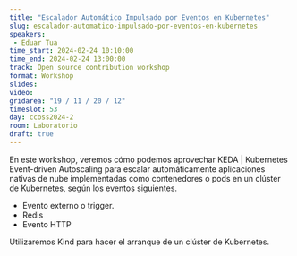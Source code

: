 ```yaml
---
title: "Escalador Automático Impulsado por Eventos en Kubernetes"
slug: escalador-automatico-impulsado-por-eventos-en-kubernetes
speakers:
 - Eduar Tua
time_start: 2024-02-24 10:10:00
time_end: 2024-02-24 13:00:00
track: Open source contribution workshop
format: Workshop
slides: 
video: 
gridarea: "19 / 11 / 20 / 12"
timeslot: 53
day: ccoss2024-2
room: Laboratorio
draft: true
---
```


En este workshop, veremos cómo podemos aprovechar KEDA | Kubernetes Event-driven Autoscaling para escalar automáticamente aplicaciones nativas de nube implementadas como contenedores o pods en un clúster de Kubernetes, según los eventos siguientes.

 - Evento externo o trigger.
 - Redis
 - Evento HTTP
 
Utilizaremos Kind para hacer el arranque de un clúster de Kubernetes.